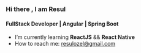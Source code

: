 ### Hi there , I am  Resul
####  FullStack Developer | Angular | Spring Boot

<!-- - 🔭 I’m currently working on  The Frontend Developer Career Path  -->
- I’m currently learning **ReactJS** && **React Native**
- How to reach me: resulozel@gmail.com
